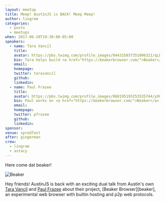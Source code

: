 ```yaml
---
layout: meetup
title: Meep! AustinJS is BACK! Meep Meep!
author: lingram
categories:
  - posts
  - meetups
when: 2017-06-20T19:30:00-05:00
speakers:
  - name: Tara Vancil
    title:
    avatar: https://pbs.twimg.com/profile_images/844315037351096321/qLBLZqkl_400x400.jpg
    bio: Tara helps build <a href="https://beakerbrowser.com/">Beaker</a>, a browser for the peer-to-peer Web. She’s enthusiastic about decentralizing the Web, and thinks that peer-to-peer protocols will reinvigorate the creativity of the Web’s early days.
    email:
    homepage:
    twitter: taravancil
    github:
    linkedin:
  - name: Paul Frazee
    title:
    avatar: https://pbs.twimg.com/profile_images/868195193253535744/yXQt-VYo_400x400.jpg
    bio: Paul works on <a href="https://beakerbrowser.com/">Beaker</a>, and is also very enthusiastic about a decentralized Web. He lives in Austin, TX.
    email:
    homepage:
    twitter: pfrazee
    github:
    linkedin:
sponsor:
venue: spredfast
after: gingerman
crew:
  - lingram
  - astacy
---
```


Here come dat beaker!

<img alt="Beaker" src="https://upload.wikimedia.org/wikipedia/en/5/59/Beaker_%28Muppet%29.jpg" />

Hey friends! AustinJS is back with an exciting dual talk from Austin's own [Tara Vancil](https://twitter.com/taravancil) and [Paul Frazee](https://twitter.com/pfrazee) about their project, [Beaker Browser][beaker], an experimental web browser with builtin hosting and p2p web protocols.
